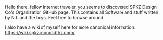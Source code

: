 Hello there, fellow internet traveler, you seems to discovered SPKZ Design Co's Organization GitHub page. This contains all Software and stuff written by N.I. and the boys. Feel free to browse around.

I also have a wiki of myself here for more canonical information: https://wiki.spkz.monolidthz.com/
